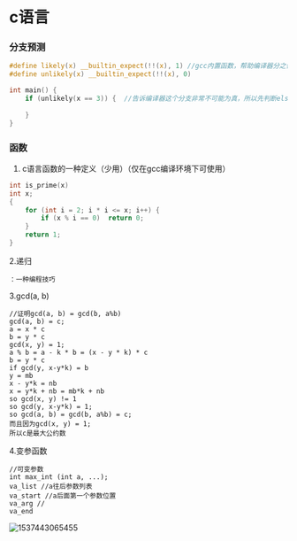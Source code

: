 # c语言

### 分支预测

```c
#define likely(x) __builtin_expect(!!(x), 1) //gcc内置函数，帮助编译器分之优化
#define unlikely(x) __builtin_expect(!!(x), 0) 

int main() {
    if (unlikely(x == 3)) {  //告诉编译器这个分支非常不可能为真，所以先判断else的情况
        
    }
}
```

### 函数

1. c语言函数的一种定义（少用）（仅在gcc编译环境下可使用）

```c
int is_prime(x)
int x;
{
    for (int i = 2; i * i <= x; i++) {
		if (x % i == 0)  return 0;
	}
	return 1;
}
```

2.递归

```
：一种编程技巧
```

3.gcd(a, b)

```
//证明gcd(a, b) = gcd(b, a%b)
gcd(a, b) = c;
a = x * c
b = y * c
gcd(x, y) = 1;
a % b = a - k * b = (x - y * k) * c
b = y * c
if gcd(y, x-y*k) = b
y = mb
x - y*k = nb
x = y*k + nb = mb*k + nb
so gcd(x, y) != 1
so gcd(y, x-y*k) = 1;
so gcd(a, b) = gcd(b, a%b) = c;
而且因为gcd(x, y) = 1;
所以c是最大公约数
```

4.变参函数

```
//可变参数
int max_int (int a, ...);
va_list //a往后参数列表
va_start //a后面第一个参数位置
va_arg //
va_end
```

![1537443065455](/tmp/1537443065455.png)

